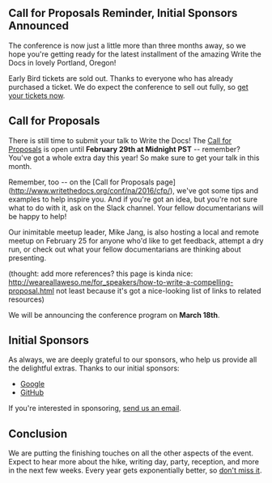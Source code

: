 ## Call for Proposals Reminder, Initial Sponsors Announced

The conference is now just a little more than three months away, so we 
hope you're getting ready for the latest installment of the amazing 
Write the Docs in lovely Portland, Oregon!

Early Bird tickets are sold out. Thanks to everyone who has already
purchased a ticket. We do expect the conference to sell out fully, so
[get your tickets now](https://ti.to/writethedocs/write-the-docs-na-2015/).

## Call for Proposals

There is still time to submit your talk to Write the Docs!  The [Call
for Proposals](http://www.writethedocs.org/conf/na/cfp/) is open until 
**February 29th at Midnight PST** -- remember? You've got a whole extra day 
this year! So make sure to get your talk in this month.

Remember, too -- on the [Call for Proposals page]
(http://www.writethedocs.org/conf/na/2016/cfp/), we've got some tips and examples 
to help inspire you. And if you're got an idea, but you're not sure what to do with 
it, ask on the Slack channel. Your fellow documentarians will be happy to help!

Our inimitable meetup leader, Mike Jang, is also hosting a local and remote
meetup on February 25 for anyone who'd like to get feedback, attempt a dry run, 
or check out what your fellow documentarians are thinking about presenting.

(thought: add more references? this page is kinda nice:
http://weareallaweso.me/for_speakers/how-to-write-a-compelling-proposal.html
not least because it's got a nice-looking list of links to related resources)

We will be announcing the conference program on **March 18th**.

## Initial Sponsors

As always, we are deeply grateful to our sponsors, who help us provide all the 
delightful extras.
Thanks to our initial sponsors:

* [Google](https://www.google.com/)
* [GitHub](https://github.com/)

If you're interested in sponsoring, [send us an email][email-us].

[email-us]: mailto:sponsorship@writethedocs.org

## Conclusion

We are putting the finishing touches on all the other aspects of the
event. Expect to hear more about the hike, writing day, party,
reception, and more in the next few weeks.  Every year gets exponentially 
better, so [don't miss
it](https://ti.to/writethedocs/write-the-docs-na-2015/).
